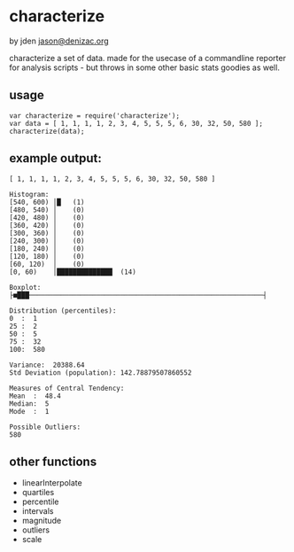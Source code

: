 # characterize
by jden <jason@denizac.org>

characterize a set of data. made for the usecase of a commandline reporter for analysis scripts - but throws in some other basic stats goodies as well.

## usage

    var characterize = require('characterize');
    var data = [ 1, 1, 1, 1, 2, 3, 4, 5, 5, 5, 6, 30, 32, 50, 580 ];
    characterize(data);

## example output:

	[ 1, 1, 1, 1, 2, 3, 4, 5, 5, 5, 6, 30, 32, 50, 580 ]

	Histogram:
	[540, 600) │█	(1)
	[480, 540) │	(0)
	[420, 480) │	(0)
	[360, 420) │	(0)
	[300, 360) │	(0)
	[240, 300) │	(0)
	[180, 240) │	(0)
	[120, 180) │	(0)
	[60, 120)  │	(0)
	[0, 60)    │██████████████	(14)

	Boxplot:
	├■███───────────────────────────────────────────────────────────┤

	Distribution (percentiles):
	0  :  1
	25 :  2
	50 :  5
	75 :  32
	100:  580

	Variance:  20388.64
	Std Deviation (population): 142.78879507860552

	Measures of Central Tendency:
	Mean  :  48.4
	Median:  5
	Mode  :  1

	Possible Outliers:
	580

## other functions

 - linearInterpolate
 - quartiles
 - percentile
 - intervals
 - magnitude
 - outliers
 - scale